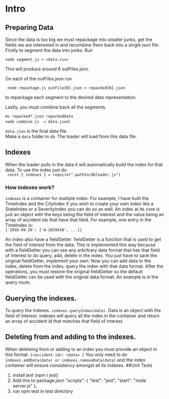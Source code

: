 # Intro
## Preparing Data
Since the data is too big we must repackage into smaller junks, get the fields we are interested in and recombine them back into a single json file.
Firstly to segment the data into junks.
Run

``` node segment.js < <data.csv> ```

This will produce around 6 outFiles.json.

On each of the outFiles.json run

``` node repackage.js outFile[N].json > repacked[N].json```

to repackage each segment to the desired data representation.

Lastly, you must combine back all the segments.

``` mv repacked*.json repackedData ```\
``` node combine.js  > data.json ```\

` data.json ` is the final data file.\
Make a `data` folder in `db`. The loader will load from this data file.

## Indexes
When the loader pulls in the data it will automatically build the index for that data. To use the index just do\
``` const { indexes } = require(".pathto/dbloader.js")```
### How indexes work?
`indexes` is a container for multiple index. For example, I have built the TimeIndex and the CityIndex if you wish to create your own index like a StateIndex or a SeverityIndex you can do so as well. An index at its core is just an object with the keys being the field of interest and the value being an array of accident ids that have that field. For example, one entry in the TimeIndex is:\
``` {'2016-09-20': ['A-2039410', ...]} ``` 

An index also have a fieldGetter. fieldGetter is a function that is used to get the field of interest from the data. This is implemented this way because with a fieldGetter you can use any arbritrary data format that has that field of interest to do query, add, delete in the index. You just have to save the original fieldGetter, implement your own. Now you can add data to the index, delete from the index, query the index with that data format. After the operations, you must restore the original fieldGetter so the default fieldGetter can be used with the original data format. An example is in the query route.
## Querying the indexes.
To query the indexes.
``` indexes.queryIndex(data) ```. Data is an object with the field of interest. indexes will query all the index in the container and return an array of accident id that matches that field of interest.
## Deleting from and adding to the indexes.
When deleteing from or adding to an index you must provide an object in this format.
``` {<accident-id>: <data> } ```
You only need to do
``` indexes.addData(data) or indexes.removeData(data) ``` and the index container will ensure consistency amongst all its indexes.
##Unit Tests
1) install jest (npm i jest)
2) Add this to package.json
 "scripts": {
    "test": "jest",
    "start": "node server.js"
  },
3) run npm test in test directory
 



